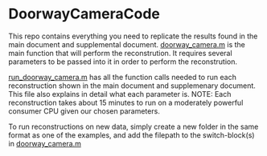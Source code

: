 # DoorwayCameraCode
This repo contains everything you need to replicate the results found in the main document and supplemental document. 
[doorway_camera.m](./doorwayCamera.m) is the main function that will perform the reconstrution. It requires several parameters to be passed into it in order to perform the reconstrution. 

[run_doorway_camera.m](./run_doorway_camera.m) has all the function calls needed to run each reconstruction shown in the main document and supplemenary document. This file also explains in detail what each parameter is. NOTE: Each reconstruction takes about 15 minutes to run on a moderately powerful consumer CPU given our chosen parameters. 

To run reconstructions on new data, simply create a new folder in the same format as one of the examples, and add the filepath to the switch-block(s) in [doorway_camera.m](./doorwayCamera.m)
